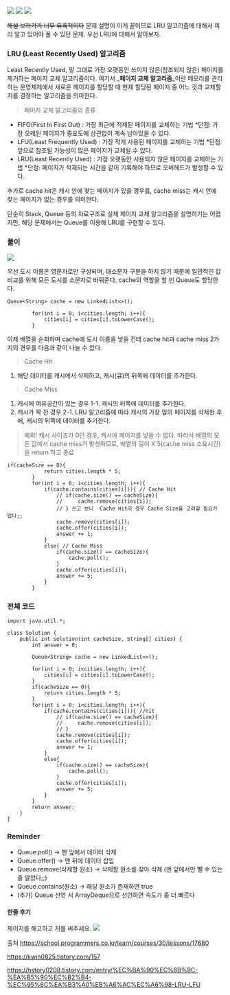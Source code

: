 ![](images/image.png)
![](images/image1.png)
![](images/image2.png)

~~해설 보러가기 너무 유혹적이다~~
문제 설명이 이게 끝이므로 LRU 알고리즘에 대해서 미리 알고 있어야 풀 수 있던 문제. 우선 LRU에 대해서 알아보자.

### LRU (Least Recently Used) 알고리즘

Least Recently Used, 말 그대로 가장 오랫동안 쓰이지 않은(참조되지 않은) 페이지를 제거하는 페이지 교체 알고리즘이다. 여기서 _**페이지 교체 알고리즘**_이란 메모리를 관리하는 운영체제에서 새로운 페이지를 할당할 때 현재 할당된 페이지 중 어느 것과 교체할지를 결정하는 알고리즘을 의미한다.

> 페이지 교체 알고리즘의 종류
* FIFO(First In First Out) : 가장 최근에 적재된 페이지를 교체하는 기법
	*단점: 가장 오래된 페이지가 중요도에 상관없이 계속 남아있을 수 있다.
* LFU(Least Frequently Used) : 가장 적게 사용된 페이지를 교체하는 기법
	*단점: 앞으로 참조될 가능성이 많은 페이지가 교체될 수 있다.
* LRU(Least Recently Used) : 가장 오랫동안 사용되지 않은 페이지를 교체하는 기법
	*단점: 페이지가 적재되는 시간을 같이 기록해야 하므로 오버헤드가 발생할 수 있다.
    
추가로 cache hit은 캐시 안에 찾는 페이지가 있을 경우를, cache miss는 캐시 안에 찾는 페이지가 없는 경우를 의미한다.

단순히 Stack, Queue 등의 자료구조로 실제 페이지 교체 알고리즘을 설명하기는 어렵지만, 해당 문제에서는 Queue를 이용해 LRU를 구현할 수 있다.

### 풀이

![](images/image3.png)

우선 도시 이름은 영문자로만 구성되며, 대소문자 구분을 하지 않기 때문에 일관적인 값 비교를 위해 모든 도시를 소문자로 바꿔준다. cache의 역할을 할 빈 Queue도 할당한다.
```
Queue<String> cache = new LinkedList<>();
        
        for(int i = 0; i<cities.length; i++){
            cities[i] = cities[i].toLowerCase();
        }
```

이제 배열을 순회하며 cache에 도시 이름을 넣을 건데 cache hit과 cache miss 2가지의 경우를 다음과 같이 나눌 수 있다.

> Cache Hit
1. 해당 데이터를 캐시에서 삭제하고, 캐시(큐)의 뒤쪽에 데이터를 추가한다.

> Cache Miss
1. 캐시에 여유공간이 있는 경우
	1-1. 캐시의 뒤쪽에 데이터를 추가한다.
2. 캐시가 꽉 찬 경우
	2-1. LRU 알고리즘에 따라 캐시의 가장 앞의 페이지를 삭제한 후에, 캐시의 뒤쪽에 데이터를 추가한다.

> 예외!
캐시 사이즈가 0인 경우, 캐시에 페이지를 넣을 수 없다. 따라서 배열의 모든 값에서 cache miss가 발생하므로, 배열의 길이 X 5(cache miss 소요시간)을 return 하고 종료

```
if(cacheSize == 0){
            return cities.length * 5;
        }
        for(int i = 0; i<cities.length; i++){
            if(cache.contains(cities[i])){ // Cache Hit
                // if(cache.size() == cacheSize){
                //     cache.remove(cities[i]);
                // } 쓰고 보니  Cache Hit의 경우 Cache Size를 고려할 필요가 없다;;
                cache.remove(cities[i]);
                cache.offer(cities[i]);
                answer += 1;
            }
            else{ // Cache Miss
                if(cache.size() == cacheSize){
                    cache.poll();
                }
                cache.offer(cities[i]);
                answer += 5;
            }
        }
```

### 전체 코드

```
import java.util.*;

class Solution {
    public int solution(int cacheSize, String[] cities) {
        int answer = 0;
        
        Queue<String> cache = new LinkedList<>();
        
        for(int i = 0; i<cities.length; i++){
            cities[i] = cities[i].toLowerCase();
        }
        if(cacheSize == 0){
            return cities.length * 5;
        }
        for(int i = 0; i<cities.length; i++){
            if(cache.contains(cities[i])){ //hit
                // if(cache.size() == cacheSize){
                //     cache.remove(cities[i]);
                // }
                cache.remove(cities[i]);
                cache.offer(cities[i]);
                answer += 1;
            }
            else{
                if(cache.size() == cacheSize){
                    cache.poll();
                }
                cache.offer(cities[i]);
                answer += 5;
            }
        }
        return answer;
    }
}
```

### Reminder
* Queue.poll() -> 맨 앞에서 데이터 삭제
* Queue.offer() -> 맨 뒤에 데이터 삽입
* Queue.remove(삭제할 원소) -> 삭제할 원소를 찾아 삭제 (맨 앞에서만 뺄 수 있는 줄 알았다;;)
* Queue.contains(원소) -> 해당 원소가 존재하면 true
* (추가) Queue 선언 시 ArrayDeque으로 선언하면 속도가 좀 더 빠르다


#### 한줄 후기
제이지를 해고하고 저를 써주세요.
![](images/image4.png)





출처
https://school.programmers.co.kr/learn/courses/30/lessons/17680

https://kwin0825.tistory.com/157

https://hstory0208.tistory.com/entry/%EC%BA%90%EC%8B%9C-%EA%B5%90%EC%B2%B4-%EC%95%8C%EA%B3%A0%EB%A6%AC%EC%A6%98-LRU-LFU